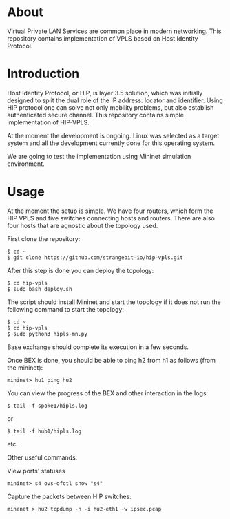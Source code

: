 # About

Virtual Private LAN Services are common place in modern networking. 
This repository contains implementation of VPLS based on Host Identity Protocol.

# Introduction

Host Identity Protocol, or HIP, is layer 3.5 solution,
which was initially designed to split the dual role of the IP address: 
locator and identifier. Using HIP protocol one can solve not
only mobility problems, but also establish authenticated secure
channel. This repository contains simple implementation of HIP-VPLS.

At the moment the development is ongoing. Linux was selected as a target system and all the 
development currently done for this operating system.

We are going to test the implementation using Mininet simulation environment.

# Usage

At the moment the setup is simple. We have four routers, which form the HIP VPLS and five switches
connecting hosts and routers. There are also four hosts that are agnostic about the topology used.

First clone the repository:
```
$ cd ~
$ git clone https://github.com/strangebit-io/hip-vpls.git
```

After this step is done you can deploy the topology:

```
$ cd hip-vpls
$ sudo bash deploy.sh
```
The script should install Mininet and start the topology if it does not
run  the following command to start the topology:

```
$ cd ~
$ cd hip-vpls
$ sudo python3 hipls-mn.py
```

Base exchange should complete its execution in a few seconds. 

Once BEX is done, you should be able to ping h2 from h1 as follows (from the mininet):

```
mininet> hu1 ping hu2
```

You can view the progress of the BEX and other interaction in the logs:

```
$ tail -f spoke1/hipls.log
```
or
```
$ tail -f hub1/hipls.log
```
etc.

Other useful commands:

View ports' statuses
```
mininet> s4 ovs-ofctl show "s4"
```

Capture the packets between HIP switches:

```
minenet > hu2 tcpdump -n -i hu2-eth1 -w ipsec.pcap
```



